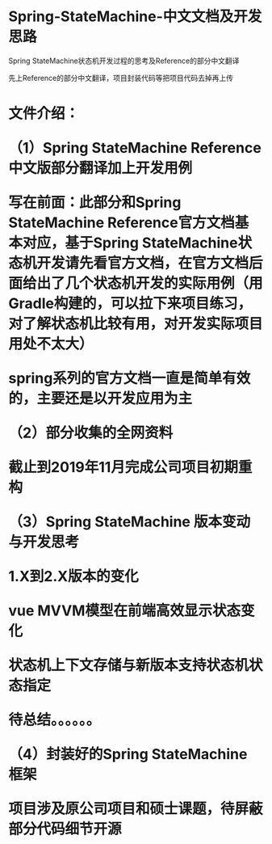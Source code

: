 # Spring-StateMachine-中文文档及开发思路
Spring StateMachine状态机开发过程的思考及Reference的部分中文翻译


先上Reference的部分中文翻译，项目封装代码等把项目代码去掉再上传

<h1>文件介绍：

**（1）Spring StateMachine Reference 中文版部分翻译加上开发用例**

写在前面：此部分和Spring StateMachine Reference官方文档基本对应，基于Spring StateMachine状态机开发请先看官方文档，在官方文档后面给出了几个状态机开发的实际用例（用Gradle构建的，可以拉下来项目练习，对了解状态机比较有用，对开发实际项目用处不太大）
 
 spring系列的官方文档一直是简单有效的，主要还是以开发应用为主
 
 
 **（2）部分收集的全网资料**
 
 截止到2019年11月完成公司项目初期重构
 
 **（3）Spring StateMachine 版本变动与开发思考**
 
 1.X到2.X版本的变化
 
 vue MVVM模型在前端高效显示状态变化
 
 状态机上下文存储与新版本支持状态机状态指定
 
 待总结。。。。。。
 
 **（4）封装好的Spring StateMachine 框架**
 
 项目涉及原公司项目和硕士课题，待屏蔽部分代码细节开源